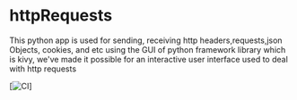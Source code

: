 # httpRequests
This python app is used for sending, receiving http headers,requests,json Objects, cookies, and etc using the GUI of python framework library which is kivy, we've made it possible for an interactive user interface used to deal with http requests

[![CI](https://github.com/Bartwel27/httpRequests/actions/workflows/blank.yml/badge.svg)]
